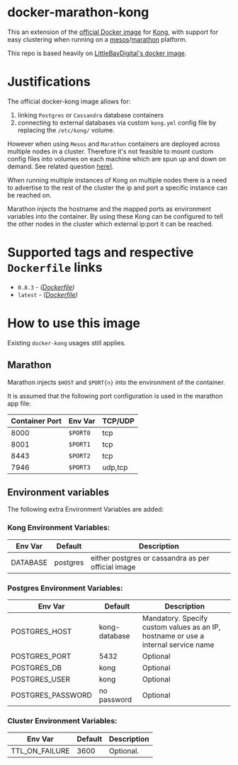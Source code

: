 # docker-marathon-kong

This an extension of the [official Docker image][docker-kong-url] for [Kong][kong-url], with support for easy clustering when running on a [mesos][mesos-url]/[marathon][marathon-url] platform.

This repo is based heavily on [LittleBayDigital's docker image][littlebaydigital-docker-url].

# Justifications

The official docker-kong image allows for:

1. linking `Postgres` or `Cassandra`  database containers
2. connecting to external databases via custom `kong.yml` config file by replacing the `/etc/kong/` volume.

However when using `Mesos` and `Marathon` containers are deployed across multiple nodes in a cluster. Therefore it's not feasible to mount custom config files into volumes on each machine which are spun up and down on demand. See related question [here][envvar-question]].

When running multiple instances of Kong on multiple nodes there is a need to advertise to the rest of the cluster the ip and port a specific instance can be reached on.

Marathon injects the hostname and the mapped ports as environment variables into the container. By using these Kong can be configured to tell the other nodes in the cluster which external ip:port it can be reached.

# Supported tags and respective `Dockerfile` links

- `0.8.3`  - *([Dockerfile](https://github.com/bakstad/docker-marathon-kong/blob/0.8.3/Dockerfile))*
- `latest` - *([Dockerfile](https://github.com/bakstad/docker-marathon-kong/blob/0.8.3/Dockerfile))*

# How to use this image

Existing `docker-kong` usages still applies.

## Marathon

Marathon injects `$HOST` and `$PORT{n}` into the environment of the container.

It is assumed that the following port configuration is used in the marathon app file:

| Container Port | Env Var | TCP/UDP |
| -------------- | ------- | ------- |
| 8000 | `$PORT0` | tcp |
| 8001 | `$PORT1` | tcp |
| 8443 | `$PORT2` | tcp |
| 7946 | `$PORT3` | udp,tcp |

## Environment variables

The following extra Environment Variables are added:

### Kong Environment Variables:

| Env Var | Default | Description |
| --------|---------| ------------|
| DATABASE | postgres | either postgres or cassandra as per official image |

### Postgres Environment Variables:

| Env Var | Default | Description |
| --------|---------| ------------|
| POSTGRES_HOST | kong-database | Mandatory. Specify custom values as an IP, hostname or use a internal service name |
| POSTGRES_PORT | 5432 | Optional |
| POSTGRES_DB | kong | Optional |
| POSTGRES_USER | kong | Optional |
| POSTGRES_PASSWORD | no password | Optional |

### Cluster Environment Variables:

| Env Var | Default | Description |
| --------|---------| ------------|
| TTL_ON_FAILURE | 3600 | Optional. |

[kong-url]: http://getkong.org
[docker-kong-url]: https://hub.docker.com/r/mashape/kong/
[envvar-question]: https://groups.google.com/forum/#!topic/konglayer/mfjBUwQHHHk
[mesos-url]: http://mesos.apache.org/
[marathon-url]: https://mesosphere.github.io/marathon/
[littlebaydigital-docker-url]:https://github.com/LittleBayDigital/docker-kong-service
